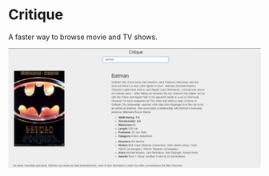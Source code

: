 # Critique

A faster way to browse movie and TV shows. 

![screenshot](https://github.com/shubham54/Critique/blob/master/Image/Critique.JPG)

